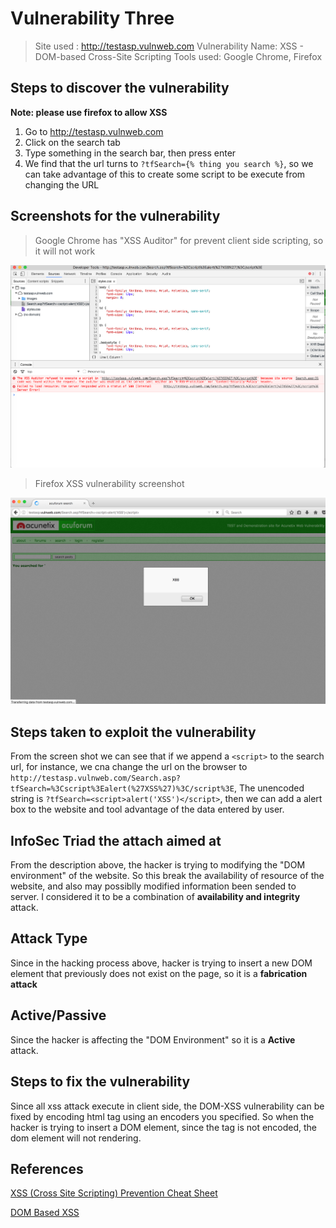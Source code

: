 # Vulnerability Three 

> Site used : http://testasp.vulnweb.com
> Vulnerability Name: XSS - DOM-based Cross-Site Scripting
> Tools used: Google Chrome, Firefox 

## Steps to discover the vulnerability

**Note: please use firefox to allow XSS** 

1. Go to http://testasp.vulnweb.com
2. Click on the search tab
4. Type something in the search bar, then press enter 
5. We find that the url turns to `?tfSearch={% thing you search %}`, so we can take advantage of this to create some script to be execute from changing the URL 

## Screenshots for the vulnerability

> Google Chrome has "XSS Auditor" for prevent client side scripting, so it will not work 

<div style="text-align: center;">
    <img src="./img/ChromeXSS.png" alt="chrome xss" />
</div>

> Firefox XSS vulnerability screenshot

<div style="text-align: center;">
    <img src="./img/firefoxXSS.png" alt="firefox xss" />
</div>

## Steps taken to exploit the vulnerability

From the screen shot we can see that if we append a `<script>` to the search url, for instance, we cna change the url on the browser to `http://testasp.vulnweb.com/Search.asp?tfSearch=%3Cscript%3Ealert(%27XSS%27)%3C/script%3E`, The unencoded string is `?tfSearch=<script>alert('XSS')</script>`, then we can add a alert box to the website and tool advantage of the data entered by user. 

## InfoSec Triad the attach aimed at 

From the description above, the hacker is trying to modifying the "DOM environment" of the website. So this break the availability of resource of the website, and also may possiblly modified information been sended to server. I considered it to be a combination of **availability and integrity** attack.

## Attack Type

Since in the hacking process above, hacker is trying to insert a new DOM element that previously does not exist on the page, so it is a **fabrication attack**

## Active/Passive

Since the hacker is affecting the "DOM Environment" so it is a **Active** attack.

## Steps to fix the vulnerability

Since all xss attack execute in client side, the DOM-XSS vulnerability can be fixed by encoding html tag using an encoders you specified. So when the hacker is trying to insert a DOM element, since the tag is not encoded, the dom element will not rendering. 

## References

[XSS (Cross Site Scripting) Prevention Cheat Sheet](https://www.owasp.org/index.php/XSS_(Cross_Site_Scripting)_Prevention_Cheat_Sheet)

[DOM Based XSS](https://www.owasp.org/index.php/DOM_Based_XSS)



